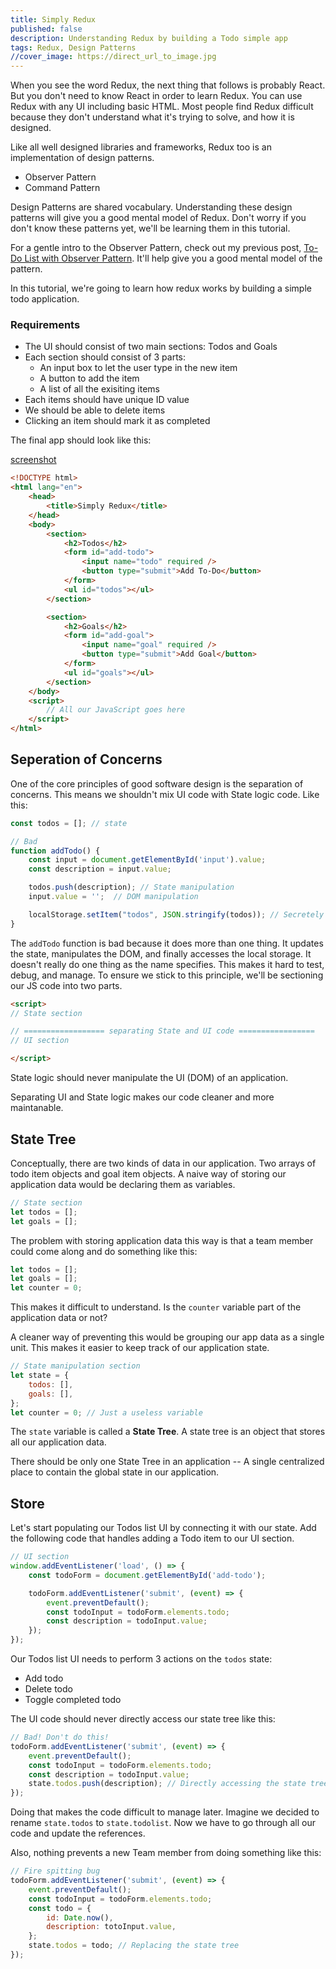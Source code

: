 ```yaml
---
title: Simply Redux
published: false
description: Understanding Redux by building a Todo simple app
tags: Redux, Design Patterns
//cover_image: https://direct_url_to_image.jpg
---
```


<!-- Redux is a library for managing global application state.
Redux is typically used with React

Redux uses a "one-way data flow" app structure

Command Pattern allows you to decouple the requester of an action from the object that actually performs the action.

The client is responsible for creating the command object. The command object consist of a set of actions on a reciever.

The command object encapsulates the actions and can be called to invoke the actions on the Receiver.

The command pattern encapsulates a request as an object, thereby letting you parameterize other other objects with different requests.

The command pattern aims to encapsulate method invocation, requests or operations into a single object and gives us the ability to both parameterize and pass method calls around that can be executed at our discretion.

Meta command pattern allows you to create macros of commands so that you can execute multiple commands at once.

A null object is useful when you don't have a meaningful object to return, and yet you want to remove the responsibility for handling null from the client.
Smart command objects implement the logic needed to carry out a request.
When you use the Command Pattern, you end up with a log of small classes.

Actions are request objects to a reciever/command -->

When you see the word Redux, the next thing that follows is probably React. But you don't need to know React in order to learn Redux. You can use Redux with any UI including basic HTML. Most people find Redux difficult because they don't understand what it's trying to solve, and how it is designed.

Like all well designed libraries and frameworks, Redux too is an implementation of design patterns.

- Observer Pattern
- Command Pattern

Design Patterns are shared vocabulary. Understanding these design patterns will give you a good mental model of Redux. Don't worry if you don't know these patterns yet, we'll be learning them in this tutorial.

For a gentle intro to the Observer Pattern, check out my previous post, [To-Do List with Observer Pattern](https://dev.to/devusman/to-do-list-with-observer-pattern-1cl7). It'll help give you a good mental model of the pattern.

In this tutorial, we're going to learn how redux works by building a simple todo application.

### Requirements

- The UI should consist of two main sections: Todos and Goals
- Each section should consist of 3 parts:
  - An input box to let the user type in the new item
  - A button to add the item
  - A list of all the exisiting items
- Each items should have unique ID value
- We should be able to delete items
- Clicking an item should mark it as completed

The final app should look like this:

[screenshot](./app_screenshot.png)

```html
<!DOCTYPE html>
<html lang="en">
    <head>
        <title>Simply Redux</title>
    </head>
    <body>
        <section>
            <h2>Todos</h2>
            <form id="add-todo">
                <input name="todo" required />
                <button type="submit">Add To-Do</button>
            </form>
            <ul id="todos"></ul>
        </section>

        <section>
            <h2>Goals</h2>
            <form id="add-goal">
                <input name="goal" required />
                <button type="submit">Add Goal</button>
            </form>
            <ul id="goals"></ul>
        </section>
    </body>
    <script>
        // All our JavaScript goes here
    </script>
</html>
```

## Seperation of Concerns

One of the core principles of good software design is the separation of concerns. This means we shouldn't mix UI code with State logic code. Like this:

```js
const todos = []; // state

// Bad
function addTodo() {
    const input = document.getElementById('input').value;
    const description = input.value;

    todos.push(description); // State manipulation
    input.value = '';  // DOM manipulation

    localStorage.setItem("todos", JSON.stringify(todos)); // Secretely using the local storage. Not cool!
}
```

The `addTodo` function is bad because it does more than one thing. It updates the state, manipulates the DOM, and finally accesses the local storage. It doesn't really do one thing as the name specifies. This makes it hard to test, debug, and manage. To ensure we stick to this principle, we'll be sectioning our JS code into two parts.

```html
<script>
// State section

// ================== separating State and UI code =================
// UI section

</script>
```

State logic should never manipulate the UI (DOM) of an application.

Separating UI and State logic makes our code cleaner and more maintanable.

## State Tree

Conceptually, there are two kinds of data in our application. Two arrays of todo item objects and goal item objects. A naive way of storing our application data would be declaring them as variables.

```js
// State section
let todos = [];
let goals = [];
```

The problem with storing application data this way is that a team member could come along and do something like this:

```js
let todos = [];
let goals = [];
let counter = 0;
```

This makes it difficult to understand. Is the `counter` variable part of the application data or not?

A cleaner way of preventing this would be grouping our app data as a single unit. This makes it easier to keep track of our application state.

```js
// State manipulation section
let state = {
    todos: [],
    goals: [],
};
let counter = 0; // Just a useless variable
```

The `state` variable is called a **State Tree**. A state tree is an object that stores all our application data.

There should be only one State Tree in an application -- A single centralized place to contain the global state in our application.

## Store

Let's start populating our Todos list UI by connecting it with our state. Add the following code that handles adding a Todo item to our UI section.

```js
// UI section
window.addEventListener('load', () => {
    const todoForm = document.getElementById('add-todo');

    todoForm.addEventListener('submit', (event) => {
        event.preventDefault();
        const todoInput = todoForm.elements.todo;
        const description = todoInput.value;
    });
});
```

Our Todos list UI needs to perform 3 actions on the `todos` state:

- Add todo
- Delete todo
- Toggle completed todo

The UI code should never directly access our state tree like this:

```js
// Bad! Don't do this!
todoForm.addEventListener('submit', (event) => {
    event.preventDefault();
    const todoInput = todoForm.elements.todo;
    const description = todoInput.value;
    state.todos.push(description); // Directly accessing the state tree
});
```

Doing that makes the code difficult to manage later. Imagine we decided to rename `state.todos` to `state.todolist`. Now we have to go through all our code and update the references.

Also, nothing prevents a new Team member from doing something like this:

```js
// Fire spitting bug
todoForm.addEventListener('submit', (event) => {
    event.preventDefault();
    const todoInput = todoForm.elements.todo;
    const todo = {
        id: Date.now(),
        description: totoInput.value,
    };
    state.todos = todo; // Replacing the state tree 
});
```
